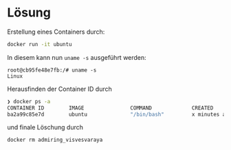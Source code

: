 Lösung
======

Erstellung eines Containers durch:
```bash
docker run -it ubuntu
```


In diesem kann nun `uname -s` ausgeführt werden:
```
root@cb95fe48e7fb:/# uname -s
Linux
```

Herausfinden der Container ID durch
```bash
❯ docker ps -a
CONTAINER ID        IMAGE               COMMAND             CREATED             STATUS                      PORTS               NAMES
ba2a99c85e7d        ubuntu              "/bin/bash"         x minutes ago       Exited (0) x minutes ago                        admiring_visvesvaraya
```

und finale Löschung durch

```bash
docker rm admiring_visvesvaraya
```
